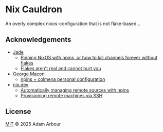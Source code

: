 # Nix Cauldron
An overly complex nixos-configuration that is not flake-based...

## Acknowledgements
- [Jade](https://github.com/lf-)
    - [Pinning NixOS with npins, or how to kill channels forever without flakes](https://jade.fyi/blog/pinning-nixos-with-npins/)
    - [Flakes aren't real and cannot hurt you](https://jade.fyi/blog/flakes-arent-real/)
- [George Macon](https://github.com/gmacon)
    - [npins + colmena personal configuration](https://www.kj4jzy.org/posts/2025/03/npins-colmena)
- [nix.dev](https://nix.dev)
    - [Automatically managing remote sources with npins](https://nix.dev/guides/recipes/dependency-management.html)
    - [Provisioning remote machines via SSH](https://nix.dev/tutorials/nixos/provisioning-remote-machines.html)

## License
[MIT](./LICENSE) © 2025 Adam Arbour
